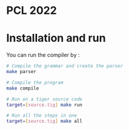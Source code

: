 # PCL 2022

# Installation and run

You can run the compiler by :

```bash
# Compile the grammar and create the parser
make parser

# Compile the program
make compile

# Run on a tiger source code
target=[source.tig] make run

# Run all the steps in one
target=[source.tig] make all
```
